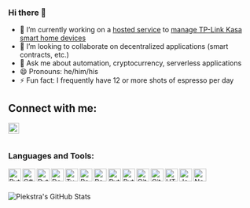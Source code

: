 ### Hi there 👋

- 🔭 I’m currently working on a [hosted service](https://github.com/piekstra/tplink-kasa-ui) to [manage TP-Link Kasa smart home devices](https://github.com/piekstra/tplink-cloud-api)
- 👯 I’m looking to collaborate on decentralized applications (smart contracts, etc.)
- 💬 Ask me about automation, cryptocurrency, serverless applications
- 😄 Pronouns: he/him/his
- ⚡ Fun fact: I frequently have 12 or more shots of espresso per day

## Connect with me:

[<img align="left" alt="Piekstra | LinkedIn" width="22px" src="https://cdn.jsdelivr.net/npm/simple-icons@v3/icons/linkedin.svg" />][linkedin]

<br/>
<br/>

### Languages and Tools:

<img align="left" alt="Python" width="26px" src="https://cdn.jsdelivr.net/npm/simple-icons@5.9.0/icons/python.svg" />
<img align="left" alt="C#" width="26px" src="https://cdn.jsdelivr.net/npm/simple-icons@5.9.0/icons/csharp.svg" />
<img align="left" alt="Python" width="26px" src="https://cdn.jsdelivr.net/npm/simple-icons@5.9.0/icons/java.svg" />
<img align="left" alt="Docker" width="26px" src="https://cdn.jsdelivr.net/npm/simple-icons@3.13.0/icons/docker.svg" />
<img align="left" alt="TypeScript" width="26px" src="https://cdn.jsdelivr.net/npm/simple-icons@3.13.0/icons/typescript.svg" />
<img align="left" alt="React" width="26px" src="https://cdn.jsdelivr.net/npm/simple-icons@3.13.0/icons/react.svg" />
<img align="left" alt="Postgres" width="26px" src="https://cdn.jsdelivr.net/npm/simple-icons@3.13.0/icons/postgresql.svg" />
<img align="left" alt="Python" width="26px" src="https://cdn.jsdelivr.net/npm/simple-icons@5.9.0/icons/amazonaws.svg" />
<img align="left" alt="Python" width="26px" src="https://cdn.jsdelivr.net/npm/simple-icons@5.9.0/icons/newrelic.svg" />
<img align="left" alt="Git" width="26px" src="https://cdn.jsdelivr.net/npm/simple-icons@3.13.0/icons/git.svg" />
<img align="left" alt="GitHub" width="26px" src="https://cdn.jsdelivr.net/npm/simple-icons@3.13.0/icons/github.svg" />
<img align="left" alt="HTML5" width="26px" src="https://cdn.jsdelivr.net/npm/simple-icons@3.13.0/icons/html5.svg" />
<img align="left" alt="JavaScript" width="26px" src="https://cdn.jsdelivr.net/npm/simple-icons@3.13.0/icons/javascript.svg" />
<img align="left" alt="Node.js" width="26px" src="https://cdn.jsdelivr.net/npm/simple-icons@3.13.0/icons/node-dot-js.svg" />

<br/>
<br/>

![Piekstra's GitHub Stats](https://github-readme-stats.vercel.app/api?username=piekstra&show_icons=true)

[linkedin]: https://www.linkedin.com/in/calebpiekstra/
